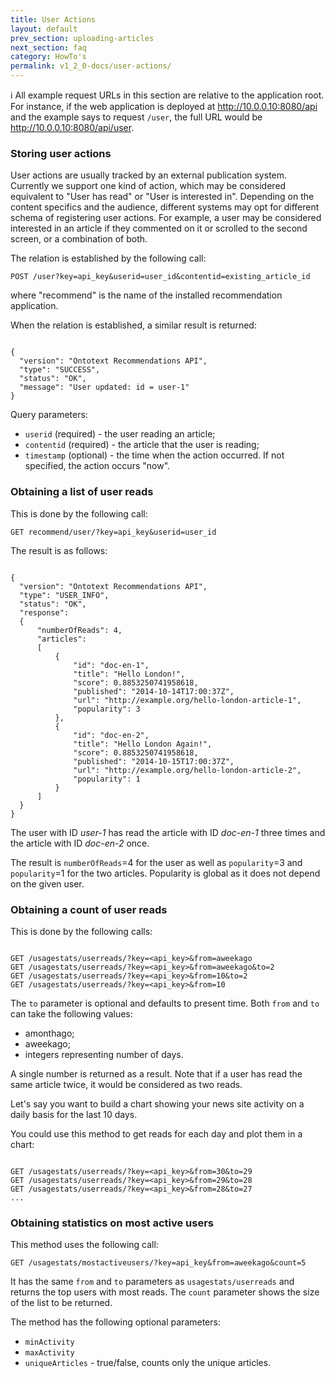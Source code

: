 ```yaml
---
title: User Actions
layout: default
prev_section: uploading-articles
next_section: faq
category: HowTo's
permalink: v1_2_0-docs/user-actions/
---
```


:information_source: All example request URLs in this section are relative to the application root. For instance, if the web application is deployed at http://10.0.0.10:8080/api and the example says to request `/user`, the full URL would be http://10.0.0.10:8080/api/user.

### Storing user actions

User actions are usually tracked by an external publication system. Currently we support one kind of action, which may be considered equivalent to "User has read" or "User is interested in". Depending on the content specifics and the audience, different systems may opt for different schema of registering user actions. For example, a user may be considered interested in an article if they commented on it or scrolled to the second screen, or a combination of both.

The relation is established by the following call:

```
POST /user?key=api_key&userid=user_id&contentid=existing_article_id
```
where "recommend" is the name of the installed recommendation application.

When the relation is established, a similar result is returned:

<pre><code>
{
  "version": "Ontotext Recommendations API",
  "type": "SUCCESS",
  "status": "OK",
  "message": "User updated: id = user-1"
}
</code></pre>

Query parameters:

* `userid` (required) - the user reading an article;
* `contentid` (required) - the article that the user is reading;
* `timestamp` (optional) - the time when the action occurred. If not specified, the action occurs "now".

### Obtaining a list of user reads

This is done by the following call:

```
GET recommend/user/?key=api_key&userid=user_id
```

The result is as follows:

<pre><code>
{
  "version": "Ontotext Recommendations API",
  "type": "USER_INFO",
  "status": "OK",
  "response":
  {
      "numberOfReads": 4,
      "articles":
      [
          {
              "id": "doc-en-1",
              "title": "Hello London!",
              "score": 0.8853250741958618,
              "published": "2014-10-14T17:00:37Z",
              "url": "http://example.org/hello-london-article-1",
              "popularity": 3
          },
          {
              "id": "doc-en-2",
              "title": "Hello London Again!",
              "score": 0.8853250741958618,
              "published": "2014-10-15T17:00:37Z",
              "url": "http://example.org/hello-london-article-2",
              "popularity": 1
          }
      ]
  }
}
</code></pre>

The user with ID *user-1* has read the article with ID *doc-en-1* three times and the article with ID *doc-en-2* once.

The result is `numberOfReads`=4 for the user as well as `popularity`=3 and `popularity`=1 for the two articles. Popularity is global as it does not depend on the given user.

### Obtaining a count of user reads

This is done by the following calls:

<pre><code>
GET /usagestats/userreads/?key=&lt;api_key&gt;&amp;from=aweekago
GET /usagestats/userreads/?key=&lt;api_key&gt;&amp;from=aweekago&amp;to=2
GET /usagestats/userreads/?key=&lt;api_key&gt;&amp;from=10&amp;to=2
GET /usagestats/userreads/?key=&lt;api_key&gt;&amp;from=10
</code></pre>

The `to` parameter is optional and defaults to present time.
Both `from` and `to` can take the following values:

* amonthago;
* aweekago;
* integers representing number of days.

A single number is returned as a result. Note that if a user has read the same article twice, it would be considered as two reads.

Let's say you want to build a chart showing your news site activity on a daily basis for the last 10 days.

You could use this method to get reads for each day and plot them in а chart:

<pre><code>
GET /usagestats/userreads/?key=&lt;api_key&gt;&amp;from=30&amp;to=29
GET /usagestats/userreads/?key=&lt;api_key&gt;&amp;from=29&amp;to=28
GET /usagestats/userreads/?key=&lt;api_key&gt;&amp;from=28&amp;to=27
...
</code></pre>


### Obtaining statistics on most active users

This method uses the following call:

```
GET /usagestats/mostactiveusers/?key=api_key&from=aweekago&count=5
```

It has the same `from` and `to` parameters as `usagestats/userreads` and returns the top users with most reads. The `count` parameter shows the size of the list to be returned.

The method has the following optional parameters:

* `minActivity`
* `maxActivity`
* `uniqueArticles` - true/false, counts only the unique articles.
